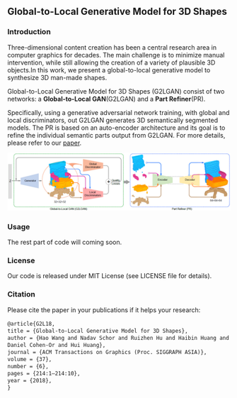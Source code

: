 ## Global-to-Local Generative Model for 3D Shapes

### Introduction

Three-dimensional content creation has been a central research area in computer graphics for decades. The main challenge is to minimize manual intervention, while still allowing the creation of a variety of plausible 3D objects.In this work, we present a global-to-local generative model to synthesize 3D man-made shapes.

Global-to-Local Generative Model for 3D Shapes (G2LGAN) consist of two networks: a **Global-to-Local GAN**(G2LGAN) and a **Part Refiner**(PR).

Specifically, using a generative adversarial network training, with global and local discriminators, out G2LGAN generates 3D semantically segmented models. The PR is based on an auto-encoder architecture and its goal is to refine the individual semantic parts output from G2LGAN.
For more details, please refer to our [paper](http://202.182.120.255/file/upload_file/image/research/att201810171620/G2L.pdf).

![overview](overview.jpg)

### Usage
The rest part of code will coming soon.

### License
Our code is released under MIT License (see LICENSE file for details).

### Citation

Please cite the paper in your publications if it helps your research:
```
@article{G2L18,
title = {Global-to-Local Generative Model for 3D Shapes},
author = {Hao Wang and Nadav Schor and Ruizhen Hu and Haibin Huang and Daniel Cohen-Or and Hui Huang},
journal = {ACM Transactions on Graphics (Proc. SIGGRAPH ASIA)},
volume = {37},
number = {6},
pages = {214:1—214:10},  
year = {2018},
} 
```
